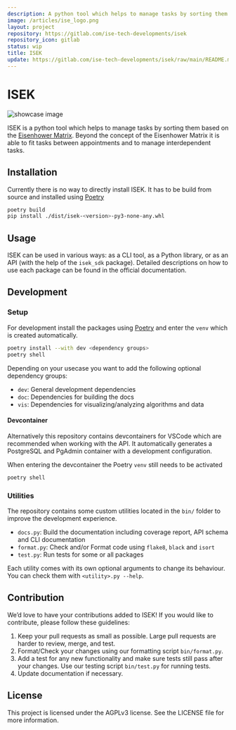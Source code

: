 ```yaml
---
description: A python tool which helps to manage tasks by sorting them based on the Eisenhower Matrix
image: /articles/ise_logo.png
layout: project
repository: https://gitlab.com/ise-tech-developments/isek
repository_icon: gitlab
status: wip
title: ISEK
update: https://gitlab.com/ise-tech-developments/isek/raw/main/README.md
---
```


# ISEK

![showcase image](https://gitlab.com/ise-tech-developments/isek/raw/main/docs/assets/logo.png)

ISEK is a python tool which helps to manage tasks by sorting them based on the [Eisenhower Matrix](https://en.wikipedia.org/wiki/Time_management#The_Eisenhower_Method). Beyond the concept of the Eisenhower Matrix
it is able to fit tasks between appointments and to manage interdependent tasks.

## Installation

Currently there is no way to directly install ISEK. It has to be build from source and installed using [Poetry](https://python-poetry.org/docs/)

```bash
poetry build
pip install ./dist/isek-<version>-py3-none-any.whl
```

## Usage

ISEK can be used in various ways: as a CLI tool, as a Python library, or as an API (with the help of the `isek_sdk` package). Detailed descriptions on how to use each package can be found in the official documentation.

## Development

### Setup

For development install the packages using [Poetry](https://python-poetry.org/docs/) and enter the `venv` which is created automatically.

```bash
poetry install --with dev <dependency groups>
poetry shell
```

Depending on your usecase you want to add the following optional dependency groups:

- `dev`: General development dependencies
- `doc`: Dependencies for building the docs
- `vis`: Dependencies for visualizing/analyzing algorithms and data

#### Devcontainer

Alternatively this repository contains devcontainers for VSCode which are recommended when working with the API. It automatically generates a PostgreSQL and PgAdmin container with a development configuration.

When entering the devcontainer the Poetry `venv` still needs to be activated

```bash
poetry shell
```

### Utilities

The repository contains some custom utilities located in the `bin/` folder to improve the development experience.

- `docs.py`: Build the documentation including coverage report, API schema and CLI documentation
- `format.py`: Check and/or Format code using `flake8`, `black` and `isort`
- `test.py`: Run tests for some or all packages

Each utility comes with its own optional arguments to change its behaviour. You can check them with `<utility>.py --help`.

## Contribution

We’d love to have your contributions added to ISEK! If you would like to contribute, please follow these guidelines:

1. Keep your pull requests as small as possible. Large pull requests are harder to review, merge, and test.
2. Format/Check your changes using our formatting script `bin/format.py`.
3. Add a test for any new functionality and make sure tests still pass after your changes. Use our testing script `bin/test.py` for running tests.
4. Update documentation if necessary.

## License

This project is licensed under the AGPLv3 license. See the LICENSE file for more information.